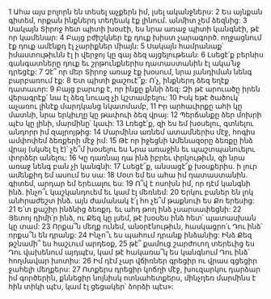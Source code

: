 1 Ահա այս բոլորն են տեսել աչքերն իմ, լսել ականջներս:
2 Ես այնքան գիտեմ,
որքան ինքներդ տեղեակ էք լինում.
անմիտ չեմ ձեզնից:
3 Սակայն Տիրոջ հետ պիտի խօսէի,
ես նրա առաջ պիտի կանգնէի,
թէ որ կամենար:
4 Բայց բժիշկներ էք դուք խիստ չարագործ.
ողջացնում էք դուք ամէնքդ էլ չարիքներ միայն:
5 Սակայն համրանաք՝ իմաստութիւնն էլ
ի վերջոյ կը գայ ձեզ այցելութեան:
6 Լսեցէ՛ք բերնիս գանգատները դուք
եւ շրթունքներիս դատաստանին էլ ակա՛նջ դրեցէք:
7 Չէ՞ որ մեր Տիրոջ առաջ էք խօսում,
նրա յանդիման նենգ բարբառում էք:
8 Ետ պիտի քաշուէ՞ք:
Ո՛չ, ինքներդ ձեզ եղէք դատաւոր:
9 Բայց բարւոք է, որ ինքը քննի ձեզ:
Զի թէ արուածը իրեն վերագրէք՝
նա էլ ձեզ նուազ չի կշտամբելու:
10 Իսկ եթէ ծածուկ՝ աչառու լինէք մարդկանց նկատմամբ,
11 Իր արհաւիրքը ահի կը մատնի,
նրա երկիւղը կը թափուի ձեզ վրայ:
12 Պերճանքը ձեր մոխրի պէս կը լինի,
մարմինը՝ կաւի:
13 Լռեցէ՛ք, զի ես եմ խօսելու,
գտնելու անդորր իմ զայրոյթից:
14 Մարմինս առնեմ ատամներիս մէջ,
հոգիս ամփոփեմ ձեռքերի մէջ իմ:
15 Թէ որ իջեցնի Ամենազօրը ձեռքը ինձ վրայ
(սկսել էլ է)՝ չե՞մ խօսելու ես Նրա առաջին
եւ պաշտպանուելու փորձեր անելու:
16 Կը դառնայ դա ինձ իբրեւ փրկութիւն,
զի նրա առաջ նենգ բան չի կանգնի:
17 Լսեցէ՜ք, անսացէ՜ք խօսքերիս.
ի լուր ամենքիդ եմ ասում ես սա:
18 Մօտ եմ ես ահա իմ դատաստանին.
գիտեմ, արդար եմ երեւալու ես:
19 Ո՞վ է ոսոխն իմ, որ դէմ կանգնի ինձ.
ինչո՞ւ կաշկանդուեմ եւ կամ էլ մեռնեմ:
20 Երկու բաներ են լոկ անհրաժեշտ ինձ.
այն ժամանակ է՛լ հո չե՞մ թաքնուի ես Քո երեսից:
21 Ե՛տ քաշիր ինձնից ձեռքդ.
եւ ահդ թող ինձ չսարսափեցնի:
22 Յետոյ դիմի՛ր ինձ, ու Քեզ կը լսեմ,
թէ խօսես ինձ հետ՝ պատասխան կը տամ:
23 Որքա՞ն մեղք ունեմ, անօրէնութիւն,
հասկացրո՛ւ Դու ինձ՝ որքա՞ն են դրանք:
24 Ինչո՞ւ ես պահում դրանք ինձանից:
Ինձ Քեզ թշնամի՞ ես հաշւում արդեօք,
25 թէ՞ քամուց շարժուող տերեւից ես Դու վախենում այդպէս,
կամ թէ հակառա՞կ ես կանգնում Դու ինձ՝
հողմավար խոտիս:
26 Իմ դէմ չար վճիռներ գրեցիր
ու վրաս գցեցիր ջահելի մեղքերս:
27 Ոտքերս դրեցիր կոճղի մէջ,
խուզարկու դարձար իմ գործերին,
քննեցիր նոյնիսկ ոտնահետքերս,
մինչդեռ մարմինս է հին տիկի պէս,
կամ էլ ցեցակեր՝ ձորձի պէս»:
